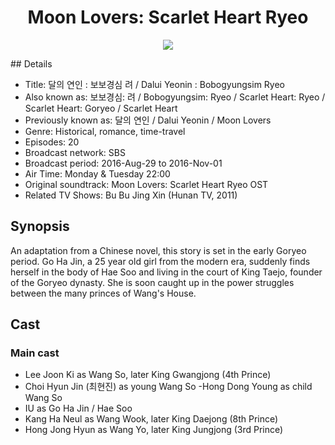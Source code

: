 <h1 align="center"> Moon Lovers: Scarlet Heart Ryeo
</h1>
<p align="center">
  <img src="https://static.wikia.nocookie.net/dramaforlife/images/6/68/Scarlet_Heart-_Ryeo.jpg/revision/latest?cb=20210904111925">
</p>
## Details 

- Title: 달의 연인 : 보보경심 려 / Dalui Yeonin : Bobogyungsim Ryeo
- Also known as: 보보경심: 려 / Bobogyungsim: Ryeo / Scarlet Heart: Ryeo / Scarlet Heart: Goryeo / Scarlet Heart
- Previously known as: 달의 연인 / Dalui Yeonin / Moon Lovers
- Genre: Historical, romance, time-travel
- Episodes: 20
- Broadcast network: SBS
- Broadcast period: 2016-Aug-29 to 2016-Nov-01
- Air Time: Monday & Tuesday 22:00
- Original soundtrack: Moon Lovers: Scarlet Heart Ryeo OST
- Related TV Shows: Bu Bu Jing Xin (Hunan TV, 2011)

## Synopsis 
An adaptation from a Chinese novel, this story is set in the early Goryeo period. Go Ha Jin, a 25 year old girl from the modern era, suddenly finds herself in the body of Hae Soo and living in the court of King Taejo, founder of the Goryeo dynasty. She is soon caught up in the power struggles between the many princes of Wang's House.

## Cast
### Main cast
- Lee Joon Ki as Wang So, later King Gwangjong (4th Prince)
- Choi Hyun Jin (최현진) as young Wang So
-Hong Dong Young as child Wang So
- IU as Go Ha Jin / Hae Soo
- Kang Ha Neul as Wang Wook, later King Daejong (8th Prince)
- Hong Jong Hyun as Wang Yo, later King Jungjong (3rd Prince)
